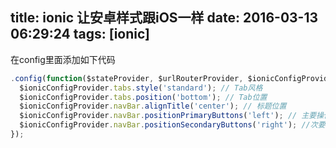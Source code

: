 title: ionic 让安卓样式跟iOS一样
date: 2016-03-13 06:29:24
tags: [ionic]
---
在config里面添加如下代码
``` js
.config(function($stateProvider, $urlRouterProvider, $ionicConfigProvider) {
  $ionicConfigProvider.tabs.style('standard'); // Tab风格
  $ionicConfigProvider.tabs.position('bottom'); // Tab位置
  $ionicConfigProvider.navBar.alignTitle('center'); // 标题位置
  $ionicConfigProvider.navBar.positionPrimaryButtons('left'); // 主要操作按钮位置
  $ionicConfigProvider.navBar.positionSecondaryButtons('right'); //次要操作按钮位置
});
```
